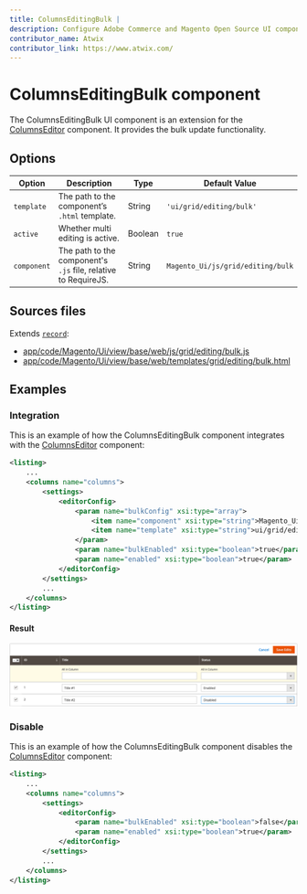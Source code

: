 ```yaml
---
title: ColumnsEditingBulk |
description: Configure Adobe Commerce and Magento Open Source UI components and integrate them with other components.
contributor_name: Atwix
contributor_link: https://www.atwix.com/
---
```


# ColumnsEditingBulk component

The ColumnsEditingBulk UI component is an extension for the [ColumnsEditor](https://github.com/magento/magento2/blob/2.4/app/code/Magento/Ui/view/base/web/js/grid/editing/editor.js) component. It provides the bulk update functionality.

## Options

| Option | Description | Type | Default Value |
| --- | --- | --- | --- |
| `template` | The path to the component’s `.html` template. | String | `'ui/grid/editing/bulk'` |
| `active` | Whether multi editing is active. | Boolean | `true` |
| `component` | The path to the component's `.js` file, relative to RequireJS. | String | `Magento_Ui/js/grid/editing/bulk` |

## Sources files

Extends [`record`](https://github.com/magento/magento2/blob/2.4/app/code/Magento/Ui/view/base/web/js/grid/editing/record.js):

-  [app/code/Magento/Ui/view/base/web/js/grid/editing/bulk.js](https://github.com/magento/magento2/blob/2.4/app/code/Magento/Ui/view/base/web/js/grid/editing/bulk.js)
-  [app/code/Magento/Ui/view/base/web/templates/grid/editing/bulk.html](https://github.com/magento/magento2/blob/2.4/app/code/Magento/Ui/view/base/web/templates/grid/editing/bulk.html)

## Examples

### Integration

This is an example of how the ColumnsEditingBulk component integrates with the [ColumnsEditor](https://github.com/magento/magento2/blob/2.4/app/code/Magento/Ui/view/base/web/js/grid/editing/editor.js) component:

```xml
<listing>
    ...
    <columns name="columns">
        <settings>
            <editorConfig>
                <param name="bulkConfig" xsi:type="array">
                    <item name="component" xsi:type="string">Magento_Ui/js/grid/editing/bulk</item>
                    <item name="template" xsi:type="string">ui/grid/editing/bulk</item>
                </param>
                <param name="bulkEnabled" xsi:type="boolean">true</param>
                <param name="enabled" xsi:type="boolean">true</param>
            </editorConfig>
        </settings>
        ...
    </columns>
</listing>
```

#### Result

![ColumnsEditingBulk Component example](../../_images/ui-components/ui-columns-editing-bulk-result.png)

### Disable

This is an example of how the ColumnsEditingBulk component disables the [ColumnsEditor](https://github.com/magento/magento2/blob/2.4/app/code/Magento/Ui/view/base/web/js/grid/editing/editor.js) component:

```xml
<listing>
    ...
    <columns name="columns">
        <settings>
            <editorConfig>
                <param name="bulkEnabled" xsi:type="boolean">false</param>
                <param name="enabled" xsi:type="boolean">true</param>
            </editorConfig>
        </settings>
        ...
    </columns>
</listing>
```
